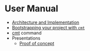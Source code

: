 
# User Manual

- [Architecture and Implementation](approach_and_implementation.md)
- [Bootstrapping your project with `cmt`](bootstrapping_with_cmt.md)
- [cmt](cmt.1.md) command
- Presentations
  - [Proof of concept](presentations/presentation1.html)

